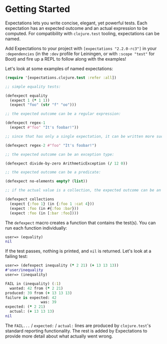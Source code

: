 # Getting Started

Expectations lets you write concise, elegant, yet powerful tests. Each expectation has an expected outcome and an actual expression to be computed. For compatibility with `clojure.test` tooling, expectations can be named. 

Add Expectations to your project with `[expectations "2.2.0-rc3"]` in your `:dependencies` \(in the `:dev` profile for Leiningen, or with `:scope "test"` for Boot\) and fire up a REPL to follow along with the examples!

Let's look at some examples of named expectations:

```clojure
(require '[expectations.clojure.test :refer :all])

;; simple equality tests:

(defexpect equality
  (expect 1 (* 1 1))
  (expect "foo" (str "f" "oo")))

;; the expected outcome can be a regular expression:

(defexpect regex-1
  (expect #"foo" "It's foobar!"))

;; since that has only a single expectation, it can be written more succinctly:

(defexpect regex-2 #"foo" "It's foobar!")

;; the expected outcome can be an exception type:

(defexpect divide-by-zero ArithmeticException (/ 12 0))

;; the expected outcome can be a predicate:

(defexpect no-elements empty? (list))

;; if the actual value is a collection, the expected outcome can be an element or subset "in" that collection:

(defexpect collections
  (expect {:foo 1} (in {:foo 1 :cat 4}))
  (expect :foo (in #{:foo :bar}))
  (expect :foo (in [:bar :foo])))
```

The `defexpect` macro creates a function that contains the test\(s\). You can run each function individually:

```clojure
user=> (equality)
nil
```

If the test passes, nothing is printed, and `nil` is returned. Let's look at a failing test:

```clojure
user=> (defexpect inequality (* 2 21) (+ 13 13 13))
#'user/inequality
user=> (inequality)

FAIL in (inequality) (:1)
  wanted: 42 from (* 2 21)
produced: 39 from (+ 13 13 13)
failure is expected: 42 
                was: 39
expected: (* 2 21)
  actual: (+ 13 13 13)
nil
```

The `FAIL...` / `expected:` / `actual:` lines are produced by `clojure.test`'s standard reporting functionality. The rest is added by Expectations to provide more detail about what actually went wrong.

